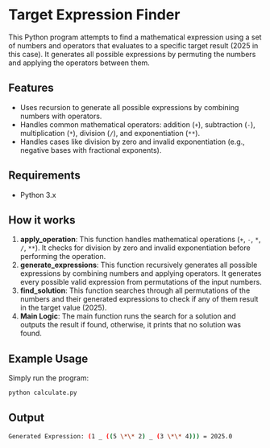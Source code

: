 # Target Expression Finder

This Python program attempts to find a mathematical expression using a set of numbers and operators that evaluates to a specific target result (2025 in this case). It generates all possible expressions by permuting the numbers and applying the operators between them.

## Features

- Uses recursion to generate all possible expressions by combining numbers with operators.
- Handles common mathematical operators: addition (`+`), subtraction (`-`), multiplication (`*`), division (`/`), and exponentiation (`**`).
- Handles cases like division by zero and invalid exponentiation (e.g., negative bases with fractional exponents).

## Requirements

- Python 3.x

## How it works

1. **apply_operation**: This function handles mathematical operations (`+`, `-`, `*`, `/`, `**`). It checks for division by zero and invalid exponentiation before performing the operation.
2. **generate_expressions**: This function recursively generates all possible expressions by combining numbers and applying operators. It generates every possible valid expression from permutations of the input numbers.
3. **find_solution**: This function searches through all permutations of the numbers and their generated expressions to check if any of them result in the target value (2025).
4. **Main Logic**: The main function runs the search for a solution and outputs the result if found, otherwise, it prints that no solution was found.

## Example Usage

Simply run the program:

```bash
python calculate.py
```

## Output

```bash
Generated Expression: (1 _ ((5 \*\* 2) _ (3 \*\* 4))) = 2025.0
```
